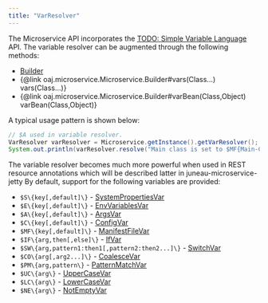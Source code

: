 ```yaml
---
title: "VarResolver"
---
```


The Microservice API incorporates the [TODO: Simple Variable Language](TODO.md) API.
The variable resolver can be augmented through the following methods:
- [Builder](../apidocs/org/apache/juneau/microservice/Microservice/Builder.html)
- \{@link oaj.microservice.Microservice.Builder#vars(Class...) vars(Class...)\}
- \{@link oaj.microservice.Microservice.Builder#varBean(Class,Object) varBean(Class,Object)\}

A typical usage pattern is shown below:

```java
// $A used in variable resolver.
VarResolver varResolver = Microservice.getInstance().getVarResolver();
System.out.println(varResolver.resolve("Main class is set to $MF{Main-Class, unknown}"));
```


The variable resolver becomes much more powerful when used in REST resource annotations which will be described latter in juneau-microservice-jetty By default, support for the following variables are provided:
- `$S\{key[,default]\}` - [SystemPropertiesVar](../apidocs/org/apache/juneau/svl/vars/SystemPropertiesVar.html)
- `$E\{key[,default]\}` - [EnvVariablesVar](../apidocs/org/apache/juneau/svl/vars/EnvVariablesVar.html)
- `$A\{key[,default]\}` - [ArgsVar](../apidocs/org/apache/juneau/svl/vars/ArgsVar.html)
- `$C\{key[,default]\}` - [ConfigVar](../apidocs/org/apache/juneau/config/vars/ConfigVar.html)
- `$MF\{key[,default]\}` - [ManifestFileVar](../apidocs/org/apache/juneau/svl/vars/ManifestFileVar.html)
- `$IF\{arg,then[,else]\}` - [IfVar](../apidocs/org/apache/juneau/svl/vars/IfVar.html)
- `$SW\{arg,pattern1:then1[,pattern2:then2...]\}` - [SwitchVar](../apidocs/org/apache/juneau/svl/vars/SwitchVar.html)
- `$CO\{arg[,arg2...]\}` - [CoalesceVar](../apidocs/org/apache/juneau/svl/vars/CoalesceVar.html)
- `$PM\{arg,pattern\}` - [PatternMatchVar](../apidocs/org/apache/juneau/svl/vars/PatternMatchVar.html)
- `$UC\{arg\}` - [UpperCaseVar](../apidocs/org/apache/juneau/svl/vars/UpperCaseVar.html)
- `$LC\{arg\}` - [LowerCaseVar](../apidocs/org/apache/juneau/svl/vars/LowerCaseVar.html)
- `$NE\{arg\}` - [NotEmptyVar](../apidocs/org/apache/juneau/svl/vars/NotEmptyVar.html)
